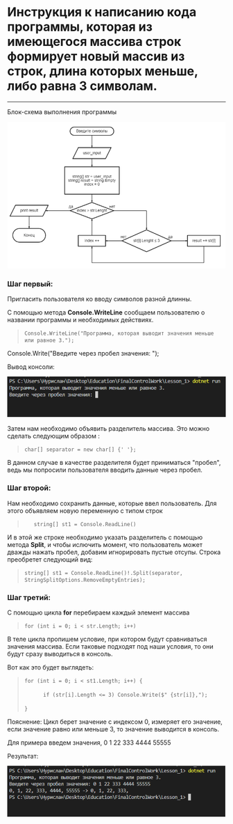 # Инструкция к написанию кода программы, которая из имеющегося массива строк формирует новый массив из строк, длина которых меньше, либо равна 3 символам.

___

Блок-схема выполнения программы

![diagram](/images/diagram.png)

### Шаг первый:

Пригласить пользователя ко вводу символов разной длинны.

С помощью метода **Console.WriteLine** сообщаем пользователю о названии программы и необходимых действиях.

>     Console.WriteLine("Программа, которая выводит значения меньше или равное 3.");
Console.Write("Введите через пробел значения: ");

Вывод консоли:

![Подсказка](/images/promt1.png)

Затем нам необходимо объявить разделитель массива. Это можно сделать следующим образом :
>     char[] separator = new char[] {' '};

В данном случае в качестве разделителя будет приниматься "пробел", ведь  мы попросили пользователя вводить данные через пробел.

### Шаг второй:

Нам необходимо сохранить данные, которые ввел пользователь. Для этого объявляем новую переменную с типом строк
>        string[] st1 = Console.ReadLine()

И в этой же строке необходимо указать разделитель с помощью метода **Split**, и чтобы ислючить момент, что пользователь может дважды нажать пробел, добавим игнорировать пустые отсупы.
Строка преобретет следующий вид:
>     string[] st1 = Console.ReadLine()!.Split(separator, StringSplitOptions.RemoveEmptyEntries);

### Шаг третий:

С помощью цикла **for** перебираем каждый элемент массива

>     for (int i = 0; i < str.Length; i++)

В теле цикла пропишем условие, при котором будут сравниваться значения массива. Если таковые подходят под наши условия, то они будут сразу выводиться в консоль.

Вот как это будет выглядеть:

>     for (int i = 0; i < st1.Length; i++) {
>      
>           if (str[i].Length <= 3) Console.Write($" {str[i]},");
>
>     }

Пояснение:
Цикл берет значение с индексом 0, измеряет его значение, если значение равно или меньше 3, то значение выводится в консоль.

Для примера введем значения, 0 1 22 333 4444 55555

Результат: 

![Подсказка 2](/images/promt2.png)